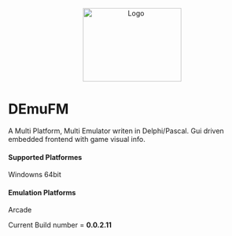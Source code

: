<div align='center'>
<img src="https://github.com/user-attachments/assets/254714f0-526d-4779-b8ba-0494ddbe2e25" alt="Logo" width="200" height="150">
</div>

# DEmuFM
A Multi Platform, Multi Emulator writen in Delphi/Pascal. 
Gui driven embedded frontend with game visual info.

#### Supported Platformes
Windowns 64bit

#### Emulation Platforms
Arcade


Current Build number = **0.0.2.11**

